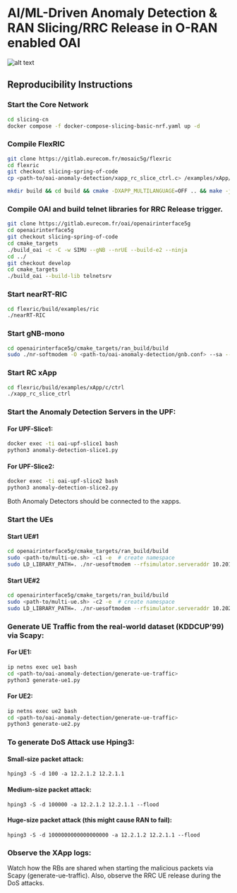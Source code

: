 # AI/ML-Driven Anomaly Detection & RAN Slicing/RRC Release in O-RAN enabled OAI

![alt text](https://github.com/teo-tsou/oai-anomaly-detection/blob/main/arch-setup.png)

## Reproducibility Instructions
 
### Start the Core Network
  ```bash
  cd slicing-cn
  docker compose -f docker-compose-slicing-basic-nrf.yaml up -d
  ```

### Compile FlexRIC
  ```bash
  git clone https://gitlab.eurecom.fr/mosaic5g/flexric
  cd flexric
  git checkout slicing-spring-of-code
  cp <path-to/oai-anomaly-detection/xapp_rc_slice_ctrl.c> /examples/xApp/c/ctrl/
  ```
  ```bash
  mkdir build && cd build && cmake -DXAPP_MULTILANGUAGE=OFF .. && make -j8 && sudo make install
  ```

### Compile OAI and build telnet libraries for RRC Release trigger.
  ```bash
  git clone https://gitlab.eurecom.fr/oai/openairinterface5g
  cd openairinterface5g
  git checkout slicing-spring-of-code
  cd cmake_targets
  ./build_oai -c -C -w SIMU --gNB --nrUE --build-e2 --ninja
  cd ../
  git checkout develop
  cd cmake_targets
  ./build_oai --build-lib telnetsrv
  ```

### Start nearRT-RIC
  ```bash
  cd flexric/build/examples/ric
  ./nearRT-RIC 
  ```

### Start gNB-mono
  ```bash
  cd openairinterface5g/cmake_targets/ran_build/build
  sudo ./nr-softmodem -O <path-to/oai-anomaly-detection/gnb.conf> --sa --rfsim -E --gNBs.[0].min_rxtxtime 6  --telnetsrv --telnetsrv.shrmod rrc
  ```

  ### Start RC xApp
  ```bash
  cd flexric/build/examples/xApp/c/ctrl
  ./xapp_rc_slice_ctrl
  ```

  ### Start the Anomaly Detection Servers in the UPF:
 
  #### For UPF-Slice1:
  ```bash
  docker exec -ti oai-upf-slice1 bash
  python3 anomaly-detection-slice1.py
  ```

  #### For UPF-Slice2:
  ```bash
  docker exec -ti oai-upf-slice2 bash
  python3 anomaly-detection-slice2.py
  ```

Both Anomaly Detectors should be connected to the xapps.

### Start the UEs

#### Start UE#1
  ```bash
  cd openairinterface5g/cmake_targets/ran_build/build
  sudo <path-to/multi-ue.sh> -c1 -e  # create namespace
  sudo LD_LIBRARY_PATH=. ./nr-uesoftmodem --rfsimulator.serveraddr 10.201.1.100 -r 106 --numerology 1 --band 78 -C 3619200000 --rfsim --sa -O <path-to/oai-anomaly-detection/conf/ue_1.conf> -E
  ```

#### Start UE#2
  ```bash
  cd openairinterface5g/cmake_targets/ran_build/build
  sudo <path-to/multi-ue.sh> -c2 -e  # create namespace
  sudo LD_LIBRARY_PATH=. ./nr-uesoftmodem --rfsimulator.serveraddr 10.202.1.100 -r 106 --numerology 1 --band 78 -C 3619200000 --rfsim --sa -O <path-to/oai-anomaly-detection/ue_2.conf> -E
  ```

### Generate UE Traffic from the real-world dataset (KDDCUP’99) via Scapy:

#### For UE1:    
 ```bash
ip netns exec ue1 bash
cd <path-to/oai-anomaly-detection/generate-ue-traffic>
python3 generate-ue1.py
```

#### For UE2:    
 ```bash
ip netns exec ue2 bash
cd <path-to/oai-anomaly-detection/generate-ue-traffic>
python3 generate-ue2.py
```

### To generate DoS Attack use Hping3:
  
#### Small-size packet attack:

`hping3 -S -d 100 -a 12.2.1.2 12.2.1.1`

#### Medium-size packet attack:

`hping3 -S -d 100000 -a 12.2.1.2 12.2.1.1 --flood`

#### Huge-size packet attack (this might cause RAN to fail):

`hping3 -S -d 1000000000000000000 -a 12.2.1.2 12.2.1.1 --flood`


### Observe the XApp logs:

Watch how the RBs are shared when starting the malicious packets via Scapy (generate-ue-traffic). Also, observe the RRC UE release during the DoS attacks.

